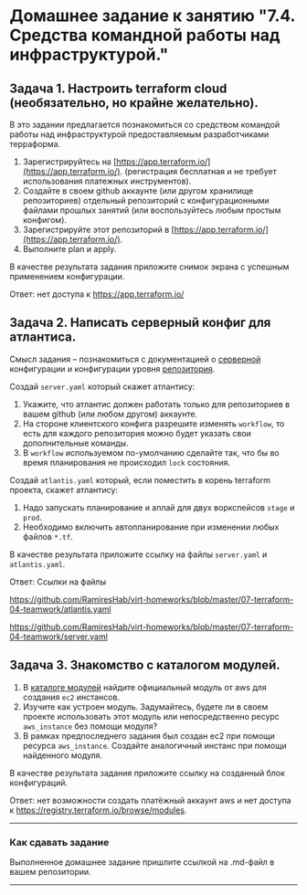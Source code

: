 # Домашнее задание к занятию "7.4. Средства командной работы над инфраструктурой."

## Задача 1. Настроить terraform cloud (необязательно, но крайне желательно).

В это задании предлагается познакомиться со средством командой работы над инфраструктурой предоставляемым
разработчиками терраформа. 

1. Зарегистрируйтесь на [https://app.terraform.io/](https://app.terraform.io/).
(регистрация бесплатная и не требует использования платежных инструментов).
1. Создайте в своем github аккаунте (или другом хранилище репозиториев) отдельный репозиторий с
 конфигурационными файлами прошлых занятий (или воспользуйтесь любым простым конфигом).
1. Зарегистрируйте этот репозиторий в [https://app.terraform.io/](https://app.terraform.io/).
1. Выполните plan и apply. 

В качестве результата задания приложите снимок экрана с успешным применением конфигурации.

Ответ: нет доступа к https://app.terraform.io/

## Задача 2. Написать серверный конфиг для атлантиса. 

Смысл задания – познакомиться с документацией 
о [серверной](https://www.runatlantis.io/docs/server-side-repo-config.html) конфигурации и конфигурации уровня 
 [репозитория](https://www.runatlantis.io/docs/repo-level-atlantis-yaml.html).

Создай `server.yaml` который скажет атлантису:
1. Укажите, что атлантис должен работать только для репозиториев в вашем github (или любом другом) аккаунте.
1. На стороне клиентского конфига разрешите изменять `workflow`, то есть для каждого репозитория можно 
будет указать свои дополнительные команды. 
1. В `workflow` используемом по-умолчанию сделайте так, что бы во время планирования не происходил `lock` состояния.

Создай `atlantis.yaml` который, если поместить в корень terraform проекта, скажет атлантису:
1. Надо запускать планирование и аплай для двух воркспейсов `stage` и `prod`.
1. Необходимо включить автопланирование при изменении любых файлов `*.tf`.

В качестве результата приложите ссылку на файлы `server.yaml` и `atlantis.yaml`.

Ответ: 
Ссылки на файлы

https://github.com/RamiresHab/virt-homeworks/blob/master/07-terraform-04-teamwork/atlantis.yaml

https://github.com/RamiresHab/virt-homeworks/blob/master/07-terraform-04-teamwork/server.yaml


## Задача 3. Знакомство с каталогом модулей. 

1. В [каталоге модулей](https://registry.terraform.io/browse/modules) найдите официальный модуль от aws для создания
`ec2` инстансов. 
2. Изучите как устроен модуль. Задумайтесь, будете ли в своем проекте использовать этот модуль или непосредственно 
ресурс `aws_instance` без помощи модуля?
3. В рамках предпоследнего задания был создан ec2 при помощи ресурса `aws_instance`. 
Создайте аналогичный инстанс при помощи найденного модуля.   

В качестве результата задания приложите ссылку на созданный блок конфигураций. 

Ответ: нет возможности создать платёжный аккаунт aws и нет доступа к https://registry.terraform.io/browse/modules.

---

### Как cдавать задание

Выполненное домашнее задание пришлите ссылкой на .md-файл в вашем репозитории.

---
